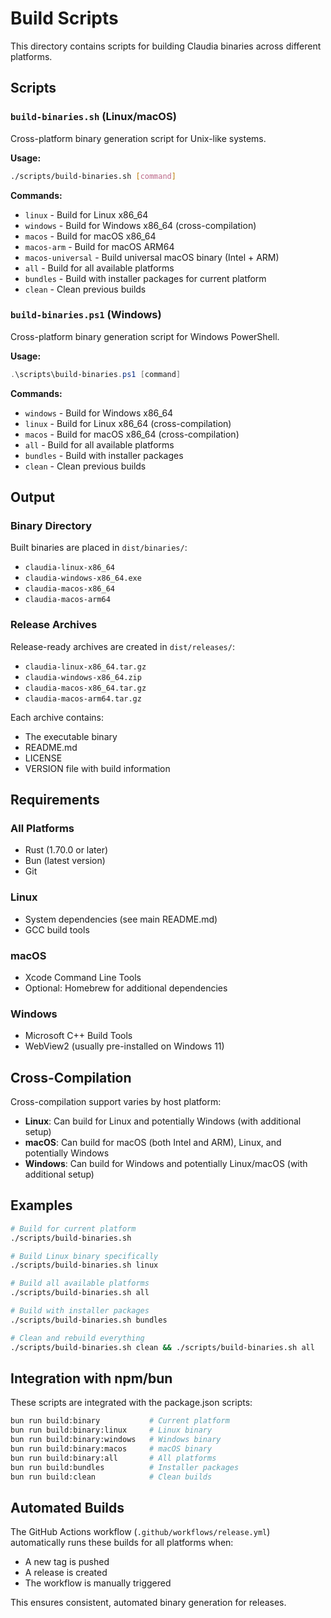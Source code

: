 # Build Scripts

This directory contains scripts for building Claudia binaries across different platforms.

## Scripts

### `build-binaries.sh` (Linux/macOS)
Cross-platform binary generation script for Unix-like systems.

**Usage:**
```bash
./scripts/build-binaries.sh [command]
```

**Commands:**
- `linux` - Build for Linux x86_64
- `windows` - Build for Windows x86_64 (cross-compilation)
- `macos` - Build for macOS x86_64
- `macos-arm` - Build for macOS ARM64
- `macos-universal` - Build universal macOS binary (Intel + ARM)
- `all` - Build for all available platforms
- `bundles` - Build with installer packages for current platform
- `clean` - Clean previous builds

### `build-binaries.ps1` (Windows)
Cross-platform binary generation script for Windows PowerShell.

**Usage:**
```powershell
.\scripts\build-binaries.ps1 [command]
```

**Commands:**
- `windows` - Build for Windows x86_64
- `linux` - Build for Linux x86_64 (cross-compilation)
- `macos` - Build for macOS x86_64 (cross-compilation)
- `all` - Build for all available platforms
- `bundles` - Build with installer packages
- `clean` - Clean previous builds

## Output

### Binary Directory
Built binaries are placed in `dist/binaries/`:
- `claudia-linux-x86_64`
- `claudia-windows-x86_64.exe`
- `claudia-macos-x86_64`
- `claudia-macos-arm64`

### Release Archives
Release-ready archives are created in `dist/releases/`:
- `claudia-linux-x86_64.tar.gz`
- `claudia-windows-x86_64.zip`
- `claudia-macos-x86_64.tar.gz`
- `claudia-macos-arm64.tar.gz`

Each archive contains:
- The executable binary
- README.md
- LICENSE
- VERSION file with build information

## Requirements

### All Platforms
- Rust (1.70.0 or later)
- Bun (latest version)
- Git

### Linux
- System dependencies (see main README.md)
- GCC build tools

### macOS
- Xcode Command Line Tools
- Optional: Homebrew for additional dependencies

### Windows
- Microsoft C++ Build Tools
- WebView2 (usually pre-installed on Windows 11)

## Cross-Compilation

Cross-compilation support varies by host platform:

- **Linux**: Can build for Linux and potentially Windows (with additional setup)
- **macOS**: Can build for macOS (both Intel and ARM), Linux, and potentially Windows
- **Windows**: Can build for Windows and potentially Linux/macOS (with additional setup)

## Examples

```bash
# Build for current platform
./scripts/build-binaries.sh

# Build Linux binary specifically
./scripts/build-binaries.sh linux

# Build all available platforms
./scripts/build-binaries.sh all

# Build with installer packages
./scripts/build-binaries.sh bundles

# Clean and rebuild everything
./scripts/build-binaries.sh clean && ./scripts/build-binaries.sh all
```

## Integration with npm/bun

These scripts are integrated with the package.json scripts:

```bash
bun run build:binary           # Current platform
bun run build:binary:linux     # Linux binary
bun run build:binary:windows   # Windows binary
bun run build:binary:macos     # macOS binary
bun run build:binary:all       # All platforms
bun run build:bundles          # Installer packages
bun run build:clean            # Clean builds
```

## Automated Builds

The GitHub Actions workflow (`.github/workflows/release.yml`) automatically runs these builds for all platforms when:
- A new tag is pushed
- A release is created
- The workflow is manually triggered

This ensures consistent, automated binary generation for releases.